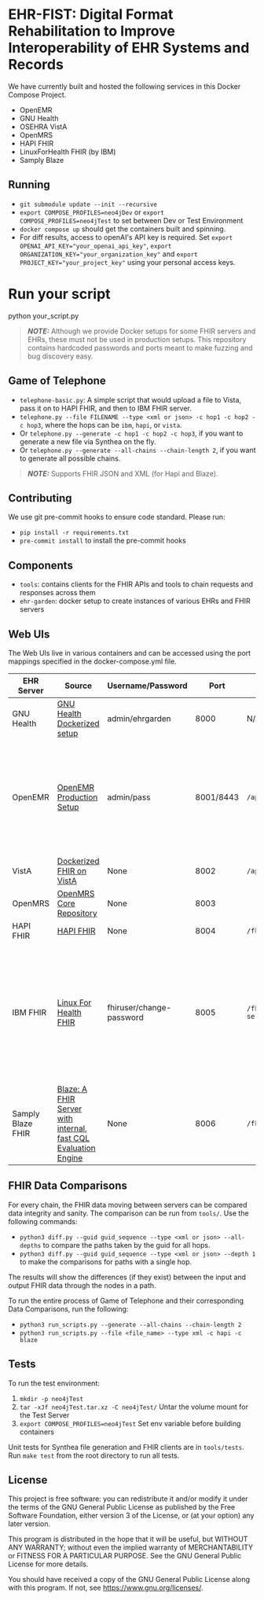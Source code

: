 EHR-FIST: Digital Format Rehabilitation to Improve Interoperability of EHR Systems and Records
============

We have currently built and hosted the following services in this Docker Compose Project.
- OpenEMR
- GNU Health
- OSEHRA VistA
- OpenMRS
- HAPI FHIR
- LinuxForHealth FHIR (by IBM)
- Samply Blaze

Running
-----

- `git submodule update --init --recursive`
- `export COMPOSE_PROFILES=neo4jDev` or `export COMPOSE_PROFILES=neo4jTest` to set between Dev or Test Environment
- `docker compose up` should get the containers built and spinning.
-  For diff results, access to openAI's API key is required. Set `export OPENAI_API_KEY="your_openai_api_key"`, `export ORGANIZATION_KEY="your_organization_key"` and `export PROJECT_KEY="your_project_key"` using your personal access keys.

# Run your script
python your_script.py


> **_NOTE:_**  Although we provide Docker setups for some FHIR servers and EHRs, these must not be used in production setups. This repository contains hardcoded passwords and ports meant to make fuzzing and bug discovery easy.

Game of Telephone
-----
- `telephone-basic.py`: A simple script that would upload a file to Vista, pass it on to HAPI FHIR, and then to IBM FHIR server.
- `telephone.py --file FILENAME --type <xml or json> -c hop1 -c hop2 -c hop3`, where the hops can be `ibm`, `hapi`, or `vista`.
- Or `telephone.py --generate -c hop1 -c hop2 -c hop3`, if you want to generate a new file via Synthea on the fly.
- Or `telephone.py --generate --all-chains --chain-length 2`, if you want to generate all possible chains.

> **_NOTE:_**  Supports FHIR JSON and XML (for Hapi and Blaze). 

Contributing
-----

We use git pre-commit hooks to ensure code standard. Please run:
- `pip install -r requirements.txt`
- `pre-commit install` to install the pre-commit hooks

Components
-----

- `tools`: contains clients for the FHIR APIs and tools to chain requests and responses across them
- `ehr-garden`: docker setup to create instances of various EHRs and FHIR servers

Web UIs
-----

The Web UIs live in various containers and can be accessed using the port mappings specified in the docker-compose.yml file.

| EHR Server | Source | Username/Password | Port | FHIR Path | Notes |
| ---------  | ------ | ----------------- | ---- | ------ | ----|
| GNU Health | [GNU Health Dockerized setup](https://github.com/paramburu/gnuhealth) | admin/ehrgarden | 8000 | N/A | Cannot export FHIR as of now |
| OpenEMR| [OpenEMR Production Setup](https://github.com/openemr/openemr/blob/master/docker/production/docker-compose.yml) | admin/pass | 8001/8443 | `/apis/default/fhir/Patient` | Takes a while to load the first time, you might also need to run `docker compose down -v` to erase volumes. |
| VistA | [Dockerized FHIR on VistA](https://github.com/WorldVistA/FHIR-on-VistA) | None | 8002 | `/api/Patient` | None |
| OpenMRS| [OpenMRS Core Repository](https://github.com/openmrs/openmrs-core) | None | 8003 | | None |
| HAPI FHIR | [HAPI FHIR](https://hapifhir.io/) | None | 8004 | `/fhir/Patient` | None |
| IBM FHIR | [Linux For Health FHIR](https://github.com/LinuxForHealth/FHIR) | fhiruser/change-password | 8005 | `/fhir-server/api/v4/Patient` | Needs HTTPS. Requires a username and password in the FHIR requests. When using curl, use -u. |
| Samply Blaze FHIR | [Blaze: A FHIR Server with internal, fast CQL Evaluation Engine](https://samply.github.io/blaze) | None | 8006 | `/fhir` | None |

FHIR Data Comparisons
-----

For every chain, the FHIR data moving between servers can be compared data integrity and sanity. The comparison can be run from `tools/`.
Use the following commands:
- `python3 diff.py --guid guid_sequence --type <xml or json> --all-depths` to compare the paths taken by the guid for all hops.
- `python3 diff.py --guid guid_sequence --type <xml or json> --depth 1` to make the comparisons for paths with a single hop. 

The results will show the differences (if they exist) between the input and output FHIR data through the nodes in a path.

To run the entire process of Game of Telephone and their corresponding Data Comparisons, run the following:
- `python3 run_scripts.py --generate --all-chains --chain-length 2`
- `python3 run_scripts.py --file <file_name> --type xml -c hapi -c blaze`





Tests
-----

To run the test environment:
1. `mkdir -p neo4jTest` 
2. `tar -xJf neo4jTest.tar.xz -C neo4jTest/` Untar the volume mount for the Test Server
3. `export COMPOSE_PROFILES=neo4jTest` Set env variable before building containers

Unit tests for Synthea file generation and FHIR clients are in `tools/tests`. Run `make test` from the root directory to run all tests. 


License
-----

This project is free software: you can redistribute it and/or modify it under the terms of the GNU General Public License as published by the Free Software Foundation, either version 3 of the License, or (at your option) any later version.

This program is distributed in the hope that it will be useful, but WITHOUT ANY WARRANTY; without even the implied warranty of MERCHANTABILITY or FITNESS FOR A PARTICULAR PURPOSE. See the GNU General Public License for more details.

You should have received a copy of the GNU General Public License along with this program. If not, see <https://www.gnu.org/licenses/>.


